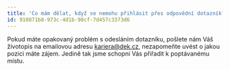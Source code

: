 ```yaml
---
title: 'Co mám dělat, když se nemohu přihlásit přes odpovědní dotazník?'
id: 910871b8-973c-4d1b-98cf-7d457c3373d6
---
```

<p>Pokud máte opakovaný problém s odesláním dotazníku, pošlete nám Váš životopis na emailovou adresu <a href="mailto:%6b%61%72%69%65%72%61@%64%65%6b.%63%7a">kariera@dek.cz</a>, nezapomeňte uvést o jakou pozici máte zájem. Jedině tak jsme schopni Vás přiřadit k poptávanému místu.
</p>